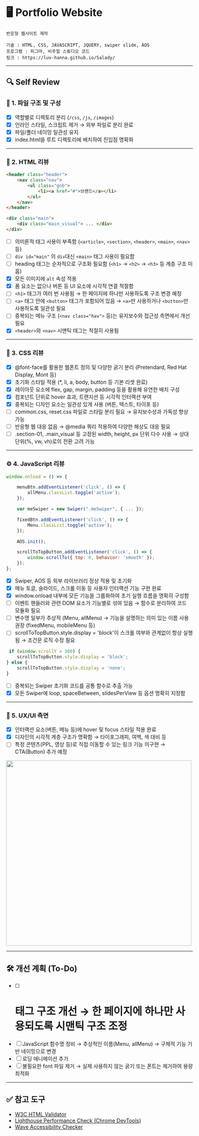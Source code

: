 # 🖥 Portfolio Website

    반응형 웹사이트 제작
    
    기술 : HTML, CSS, JAVASCRIPT, JQUERY, swiper slide, AOS
    프로그램 : 피그마, 비주얼 스튜디오 코드
    링크 : https://luv-hanna.github.io/Salady/


---

## 🔍 Self Review

### 📁 1. 파일 구조 및 구성
- [x] 역할별로 디렉토리 분리 (`/css`, `/js`, `/images`)
- [x] 인라인 스타일, 스크립트 제거 → 외부 파일로 분리 완료
- [x] 파일/폴더 네이밍 일관성 유지
- [x] index.html을 루트 디렉토리에 배치하여 진입점 명확화

---

### 🧱 2. HTML 리뷰
```html
<header class="header">
    <nav class="nav">
        <ul class="gnb">
            <li><a href="#">브랜드</a></li>
        </ul>
    </nav>
</header>

<div class="main">
    <div class="main_visual"> ... </div>
</div>
```
- [ ] 의미론적 태그 사용이 부족함 (`<article>`, `<section>`, `<header>`, `<main>`, `<nav>` 등)
- [ ] `div id="main"` 의 `div`대신 `<main>` 태그 사용이 필요함
- [ ] heading 태그는 순차적으로 구조화 필요함 (`<h1>` → `<h2>` → `<h3>` 등 계층 구조 미흡)
- [x] 모든 이미지에 `alt` 속성 적용
- [x] 폼 요소는 없으나 버튼 등 UI 요소에 시각적 연결 적절함
- [ ] `<h1>` 태그가 여러 번 사용됨 → 한 페이지에 하나만 사용하도록 구조 변경 예정
- [ ] `<a>` 태그 안에 `<button>` 태그가 포함되어 있음 → `<a>`만 사용하거나 `<button>`만 사용하도록 일관성 필요
- [ ] 중복되는 메뉴 구조 (`<nav class="hav">` 등)는 유지보수와 접근성 측면에서 개선 필요
- [x] `<header>`와 `<nav>` 시맨틱 태그는 적절히 사용됨

---

### 🎨 3. CSS 리뷰
- [x]  @font-face를 활용한 웹폰트 정의 및 다양한 굵기 분리 (Pretendard, Red Hat Display, Mont 등)
- [x] 초기화 스타일 적용 (*, li, a, body, button 등 기본 리셋 완료)
- [x] 레이아웃 요소에 flex, gap, margin, padding 등을 활용해 유연한 배치 구성
- [x] 컴포넌트 단위로 hover 효과, 트랜지션 등 시각적 인터랙션 부여
- [x] 중복되는 디자인 요소는 일관성 있게 사용 (버튼, 텍스트, 타이포 등)
- [ ] common.css, reset.css 파일로 스타일 분리 필요 → 유지보수성과 가독성 향상 가능
- [ ] 반응형 웹 대응 없음 → @media 쿼리 적용하여 다양한 해상도 대응 필요
- [ ] .section-01, .main_visual 등 고정된 width, height, px 단위 다수 사용 → 상대 단위(%, vw, vh)로의 전환 고려 가능

---

### ⚙️ 4. JavaScript 리뷰
```javascript
window.onload = () => {

    menuBtn.addEventListener('click', () => {
        allMenu.classList.toggle('active');
    });

    var meSwiper = new Swiper(".meSwiper", { ... });

    fixedBtn.addEventListener('click', () => {
        Menu.classList.toggle('active');
    });

    AOS.init();

    scrollToTopButton.addEventListener('click', () => {
        window.scrollTo({ top: 0, behavior: 'smooth' });
    });
};
```

- [x] Swiper, AOS 등 외부 라이브러리 정상 적용 및 초기화
- [x] 메뉴 토글, 슬라이드, 스크롤 이동 등 사용자 인터랙션 기능 구현 완료
- [x] window.onload 내부에 모든 기능을 그룹화하여 초기 실행 흐름을 명확히 구성함
- [ ] 이벤트 핸들러와 관련 DOM 요소가 기능별로 섞여 있음 → 함수로 분리하여 코드 모듈화 필요
- [ ] 변수명 일부가 추상적 (Menu, allMenu) → 기능을 설명하는 의미 있는 이름 사용 권장 (fixedMenu, mobileMenu 등)
- [ ] scrollToTopButton.style.display = 'block'이 스크롤 여부와 관계없이 항상 실행됨 → 조건문 로직 수정 필요

```javascript
 if (window.scrollY > 300) {
    scrollToTopButton.style.display = 'block';
} else {
    scrollToTopButton.style.display = 'none';
}
```
- [ ] 중복되는 Swiper 초기화 코드를 공통 함수로 추출 가능
- [x] 모든 Swiper에 loop, spaceBetween, slidesPerView 등 옵션 명확히 지정함

---

### 🎯 5. UX/UI 측면
- [x] 인터랙션 요소(버튼, 메뉴 등)에 hover 및 focus 스타일 적용 완료
- [x] 디자인의 시각적 계층 구조가 명확함 → 타이포그래피, 여백, 색 대비 등
- [ ] 특정 콘텐츠(PPL, 영상 등)로 직접 이동할 수 있는 링크 기능 미구현 → CTA(Button) 추가 예정

<img src="https://github.com/user-attachments/assets/3d912a77-3388-4aeb-91e4-671d61d0177a" style="width: 500px;"/>

---

## 🛠️ 개선 계획 (To-Do)
- [ ] <h1> 태그 구조 개선 → 한 페이지에 하나만 사용되도록 시맨틱 구조 조정
- [ ] JavaScript 함수명 정비 → 추상적인 이름(Menu, allMenu) → 구체적 기능 기반 네이밍으로 변경
- [ ] 로딩 애니메이션 추가
- [ ] 불필요한 font 파일 제거 → 실제 사용하지 않는 굵기 또는 폰트는 제거하여 용량 최적화

---

## ✅ 참고 도구
- [W3C HTML Validator](https://validator.w3.org/)
- [Lighthouse Performance Check (Chrome DevTools)](https://developer.chrome.com/docs/lighthouse/overview/)
- [Wave Accessibility Checker](https://wave.webaim.org/)

